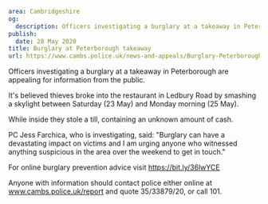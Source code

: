 ```yaml
area: Cambridgeshire
og:
  description: Officers investigating a burglary at a takeaway in Peterborough are appealing for information from the public.
publish:
  date: 28 May 2020
title: Burglary at Peterborough takeaway
url: https://www.cambs.police.uk/news-and-appeals/Burglary-Peterborough-takeaway
```

Officers investigating a burglary at a takeaway in Peterborough are appealing for information from the public.

It's believed thieves broke into the restaurant in Ledbury Road by smashing a skylight between Saturday (23 May) and Monday morning (25 May).

While inside they stole a till, containing an unknown amount of cash.

PC Jess Farchica, who is investigating, said: "Burglary can have a devastating impact on victims and I am urging anyone who witnessed anything suspicious in the area over the weekend to get in touch."

For online burglary prevention advice visit https://bit.ly/36lwYCE

Anyone with information should contact police either online at www.cambs.police.uk/report and quote 35/33879/20, or call 101.
